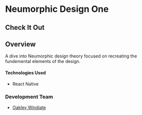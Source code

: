 # Neumorphic Design One

## Check It Out

## Overview

A dive into Neumorphic design theory focused on recreating the fundemental elements of the design. 


#### Technologies Used

* React Native

### Development Team

* [Oakley Windiate](https://github.com/oakleywindiate)

